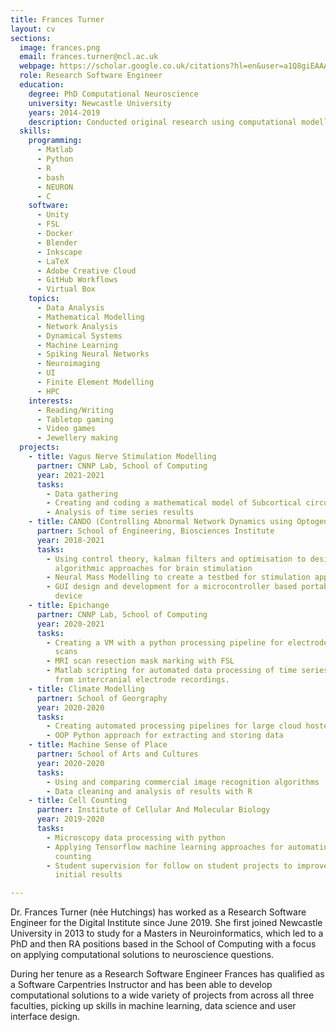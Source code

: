```yaml
---
title: Frances Turner
layout: cv
sections:
  image: frances.png
  email: frances.turner@ncl.ac.uk
  webpage: https://scholar.google.co.uk/citations?hl=en&user=a1Q8giEAAAAJ
  role: Research Software Engineer
  education:
    degree: PhD Computational Neuroscience
    university: Newcastle University
    years: 2014-2019
    description: Conducted original research using computational modelling to explore the impact of brain stimulation on neural tissue.
  skills:
    programming:
      - Matlab
      - Python
      - R
      - bash
      - NEURON
      - C
    software:
      - Unity
      - FSL
      - Docker
      - Blender
      - Inkscape
      - LaTeX
      - Adobe Creative Cloud
      - GitHub Workflows
      - Virtual Box
    topics:
      - Data Analysis
      - Mathematical Modelling
      - Network Analysis
      - Dynamical Systems
      - Machine Learning
      - Spiking Neural Networks
      - Neuroimaging
      - UI 
      - Finite Element Modelling
      - HPC
    interests:
      - Reading/Writing
      - Tabletop gaming
      - Video games
      - Jewellery making
  projects:
    - title: Vagus Nerve Stimulation Modelling
      partner: CNNP Lab, School of Computing
      year: 2021-2021
      tasks:
        - Data gathering
        - Creating and coding a mathematical model of Subcortical circuits
        - Analysis of time series results
    - title: CANDO (Controlling Abnormal Network Dynamics using Optogenetics)
      partner: School of Engineering, Biosciences Institute
      year: 2018-2021
      tasks: 
        - Using control theory, kalman filters and optimisation to design novel
          algorithmic approaches for brain stimulation
        - Neural Mass Modelling to create a testbed for stimulation approaches
        - GUI design and development for a microcontroller based portable stimulation
          device
    - title: Epichange
      partner: CNNP Lab, School of Computing
      year: 2020-2021
      tasks:
        - Creating a VM with a python processing pipeline for electrode marking on CT
          scans
        - MRI scan resection mask marking with FSL
        - Matlab scripting for automated data processing of time series data
          from intercranial electrode recordings.
    - title: Climate Modelling 
      partner: School of Georgraphy
      year: 2020-2020
      tasks:
        - Creating automated processing pipelines for large cloud hosted data
        - OOP Python approach for extracting and storing data 
    - title: Machine Sense of Place
      partner: School of Arts and Cultures
      year: 2020-2020
      tasks:
        - Using and comparing commercial image recognition algorithms
        - Data cleaning and analysis of results with R 
    - title: Cell Counting
      partner: Institute of Cellular And Molecular Biology
      year: 2019-2020
      tasks:
        - Microscopy data processing with python 
        - Applying Tensorflow machine learning approaches for automating cell
          counting
        - Student supervision for follow on student projects to improve on
          initial results 

---
```

Dr. Frances Turner (née Hutchings) has worked as a Research Software Engineer for the Digital Institute since June 2019. She first joined Newcastle University in 2013 to study for a Masters in Neuroinformatics, which led to a PhD and then RA positions based in the School of Computing with a focus on applying computational solutions to neuroscience questions.

During her tenure as a Research Software Engineer Frances has qualified as a Software Carpentries Instructor and has been able to develop computational solutions to a wide variety of projects from across all three faculties, picking up skills in machine learning, data science and user interface design.
